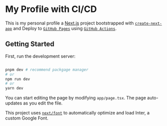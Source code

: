 # My Profile with CI/CD

This is my personal profile a [Next.js](https://nextjs.org/) project bootstrapped with [`create-next-app`](https://github.com/vercel/next.js/tree/canary/packages/create-next-app) and Deploy to [`GitHub Pages`](https://pages.github.com/) using [`GitHub Actions`](https://github.com/features/actions).

## Getting Started

First, run the development server:

```bash

pnpm dev # recommend packgage manager
# or
npm run dev
# or
yarn dev
```

You can start editing the page by modifying `app/page.tsx`. The page auto-updates as you edit the file.

This project uses [`next/font`](https://nextjs.org/docs/basic-features/font-optimization) to automatically optimize and load Inter, a custom Google Font.
